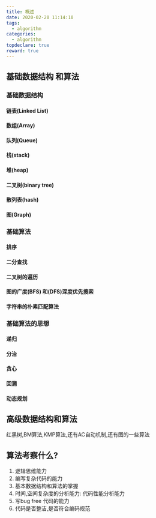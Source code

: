 ```yaml
---
title: 概述
date: 2020-02-20 11:14:10
tags:
  - algorithm
categories:
  - algorithm
topdeclare: true
reward: true
---
```

## 基础数据结构 和算法

### 基础数据结构

#### 链表(Linked List)

#### 数组(Array)

#### 队列(Queue)

#### 栈(stack)

#### 堆(heap)

#### 二叉树(binary tree)

#### 散列表(hash)

#### 图(Graph)

### 基础算法
#### 排序

#### 二分查找

#### 二叉树的遍历

#### 图的广度(BFS) 和(DFS)深度优先搜索

#### 字符串的朴素匹配算法

### 基础算法的思想

#### 递归

#### 分治

#### 贪心

#### 回溯

#### 动态规划

<!--more-->


## 高级数据结构和算法

红黑树,BM算法,KMP算法,还有AC自动机制,还有图的一些算法

## 算法考察什么?
1. 逻辑思维能力
2. 编写复杂代码的能力
3. 基本数据结构和算法的掌握
4. 时间,空间复杂度的分析能力: 代码性能分析能力
5. 写bug free 代码的能力
6. 代码是否整洁,是否符合编码规范
